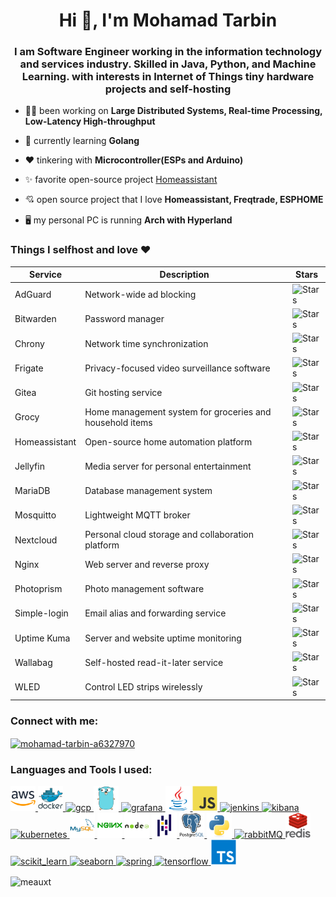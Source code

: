 <h1 align="center">Hi 👋, I'm Mohamad Tarbin</h1>
<h3 align="center">I am Software Engineer working in the information technology and services industry. Skilled in Java, Python, and Machine Learning. with interests in Internet of Things tiny hardware projects and self-hosting </h3>
<!--<p align="left"> <img src="https://komarev.com/ghpvc/?username=meauxt&label=Profile%20views&color=0e75b6&style=flat" alt="meauxt" /> </p> -->

<!--<p align="left"> <a href="https://github.com/ryo-ma/github-profile-trophy"><img src="https://github-profile-trophy.vercel.app/?username=meauxt" alt="meauxt" /></a> </p>-->

- 👨‍💻 been working on **Large Distributed Systems, Real-time Processing, Low-Latency High-throughput**

- 🌱 currently learning **Golang**

- ❤️ tinkering with **Microcontroller(ESPs and Arduino)**

- ✨ favorite open-source project [Homeassistant](http://homeassistant.io/)

- 💘 open source project that I love **Homeassistant, Freqtrade, ESPHOME**

<!-- - 📄 my resume can be found [resume](resume) -->

- 🖥 my personal PC is running **Arch with Hyperland**

<h3 align="left">Things I selfhost and love ❤️ </h3>


<table>
  <thead>
    <tr>
      <th>Service</th>
      <th>Description</th>
      <th>Stars</th>
    </tr>
  </thead>
  <tbody>
    <tr>
      <td>AdGuard</td>
      <td>Network-wide ad blocking</td>
      <td><img alt="Stars" src="https://img.shields.io/github/stars/adguardteam/adguardhome?style=flat-square&labelColor=343b41"/></td>
    </tr>
    <tr>
      <td>Bitwarden</td>
      <td>Password manager</td>
      <td><img alt="Stars" src="https://img.shields.io/github/stars/bitwarden/server?style=flat-square&labelColor=343b41"/></td>
    </tr>
    <tr>
      <td>Chrony</td>
      <td>Network time synchronization</td>
      <td><img alt="Stars" src="https://img.shields.io/github/stars/mlichvar/chrony?style=flat-square&labelColor=343b41"/></td>
    </tr>
    <tr>
      <td>Frigate</td>
      <td>Privacy-focused video surveillance software</td>
      <td><img alt="Stars" src="https://img.shields.io/github/stars/blakeblackshear/frigate?style=flat-square&labelColor=343b41"/></td>
    </tr>
    <tr>
      <td>Gitea</td>
      <td>Git hosting service</td>
      <td><img alt="Stars" src="https://img.shields.io/github/stars/go-gitea/gitea?style=flat-square&labelColor=343b41"/></td>
    </tr>
    <tr>
      <td>Grocy</td>
      <td>Home management system for groceries and household items</td>
      <td><img alt="Stars" src="https://img.shields.io/github/stars/grocy/grocy?style=flat-square&labelColor=343b41"/></td>
    </tr>
    <tr>
      <td>Homeassistant</td>
      <td>Open-source home automation platform</td>
      <td><img alt="Stars" src="https://img.shields.io/github/stars/home-assistant/core?style=flat-square&labelColor=343b41"/></td>
    </tr>
    <tr>
      <td>Jellyfin</td>
      <td>Media server for personal entertainment</td>
      <td><img alt="Stars" src="https://img.shields.io/github/stars/jellyfin/jellyfin?style=flat-square&labelColor=343b41"/></td>
    </tr>
    <tr>
      <td>MariaDB</td>
      <td>Database management system</td>
      <td><img alt="Stars" src="https://img.shields.io/github/stars/mariadb/server?style=flat-square&labelColor=343b41"/></td>
    </tr>
    <tr>
      <td>Mosquitto</td>
      <td>Lightweight MQTT broker</td>
      <td><img alt="Stars" src="https://img.shields.io/github/stars/eclipse/mosquitto?style=flat-square&labelColor=343b41"/></td>
    </tr>
    <tr>
      <td>Nextcloud</td>
      <td>Personal cloud storage and collaboration platform</td>
      <td><img alt="Stars" src="https://img.shields.io/github/stars/nextcloud/server?style=flat-square&labelColor=343b41"/></td>
    </tr>
    <tr>
      <td>Nginx</td>
      <td>Web server and reverse proxy</td>
      <td><img alt="Stars" src="https://img.shields.io/github/stars/nginx/nginx?style=flat-square&labelColor=343b41"/></td>
    </tr>
    <tr>
      <td>Photoprism</td>
      <td>Photo management software</td>
      <td><img alt="Stars" src="https://img.shields.io/github/stars/photoprism/photoprism?style=flat-square&labelColor=343b41"/></td>
    </tr>
    <tr>
      <td>Simple-login</td>
      <td>Email alias and forwarding service</td>
      <td><img alt="Stars" src="https://img.shields.io/github/stars/simple-login/app?style=flat-square&labelColor=343b41"/></td>
    </tr>
    <tr>
      <td>Uptime Kuma</td>
      <td>Server and website uptime monitoring</td>
      <td><img alt="Stars" src="https://img.shields.io/github/stars/louislam/uptime-kuma?style=flat-square&labelColor=343b41"/></td>
    </tr>
    <tr>
      <td>Wallabag</td>
      <td>Self-hosted read-it-later service</td>
      <td><img alt="Stars" src="https://img.shields.io/github/stars/wallabag/wallabag?style=flat-square&labelColor=343b41"/></td>
    </tr>
    <tr>
      <td>WLED</td>
      <td>Control LED strips wirelessly</td>
      <td><img alt="Stars" src="https://img.shields.io/github/stars/Aircoookie/WLED?style=flat-square&labelColor=343b41"/></td>
    </tr>
  </tbody>
</table>






<h3 align="left">Connect with me:</h3>
<p align="left">
<a href="https://linkedin.com/in/mohamad-tarbin-a6327970" target="blank"><img align="center" src="https://raw.githubusercontent.com/rahuldkjain/github-profile-readme-generator/master/src/images/icons/Social/linked-in-alt.svg" alt="mohamad-tarbin-a6327970" height="30" width="40" /></a>
</p>

<h3 align="left">Languages and Tools I used:</h3>
<p align="left"> <a href="https://aws.amazon.com" target="_blank" rel="noreferrer"> <img src="https://raw.githubusercontent.com/devicons/devicon/master/icons/amazonwebservices/amazonwebservices-original-wordmark.svg" alt="aws" width="40" height="40"/> </a> <a href="https://www.docker.com/" target="_blank" rel="noreferrer"> <img src="https://raw.githubusercontent.com/devicons/devicon/master/icons/docker/docker-original-wordmark.svg" alt="docker" width="40" height="40"/> </a> <a href="https://cloud.google.com" target="_blank" rel="noreferrer"> <img src="https://www.vectorlogo.zone/logos/google_cloud/google_cloud-icon.svg" alt="gcp" width="40" height="40"/> </a> <a href="https://golang.org" target="_blank" rel="noreferrer"> <img src="https://raw.githubusercontent.com/devicons/devicon/master/icons/go/go-original.svg" alt="go" width="40" height="40"/> </a> <a href="https://grafana.com" target="_blank" rel="noreferrer"> <img src="https://www.vectorlogo.zone/logos/grafana/grafana-icon.svg" alt="grafana" width="40" height="40"/> </a> <a href="https://www.java.com" target="_blank" rel="noreferrer"> <img src="https://raw.githubusercontent.com/devicons/devicon/master/icons/java/java-original.svg" alt="java" width="40" height="40"/> </a> <a href="https://developer.mozilla.org/en-US/docs/Web/JavaScript" target="_blank" rel="noreferrer"> <img src="https://raw.githubusercontent.com/devicons/devicon/master/icons/javascript/javascript-original.svg" alt="javascript" width="40" height="40"/> </a> <a href="https://www.jenkins.io" target="_blank" rel="noreferrer"> <img src="https://www.vectorlogo.zone/logos/jenkins/jenkins-icon.svg" alt="jenkins" width="40" height="40"/> </a> <a href="https://www.elastic.co/kibana" target="_blank" rel="noreferrer"> <img src="https://www.vectorlogo.zone/logos/elasticco_kibana/elasticco_kibana-icon.svg" alt="kibana" width="40" height="40"/> </a> <a href="https://kubernetes.io" target="_blank" rel="noreferrer"> <img src="https://www.vectorlogo.zone/logos/kubernetes/kubernetes-icon.svg" alt="kubernetes" width="40" height="40"/> </a> <a href="https://www.mysql.com/" target="_blank" rel="noreferrer"> <img src="https://raw.githubusercontent.com/devicons/devicon/master/icons/mysql/mysql-original-wordmark.svg" alt="mysql" width="40" height="40"/> </a> <a href="https://www.nginx.com" target="_blank" rel="noreferrer"> <img src="https://raw.githubusercontent.com/devicons/devicon/master/icons/nginx/nginx-original.svg" alt="nginx" width="40" height="40"/> </a> <a href="https://nodejs.org" target="_blank" rel="noreferrer"> <img src="https://raw.githubusercontent.com/devicons/devicon/master/icons/nodejs/nodejs-original-wordmark.svg" alt="nodejs" width="40" height="40"/> </a> <a href="https://pandas.pydata.org/" target="_blank" rel="noreferrer"> <img src="https://raw.githubusercontent.com/devicons/devicon/2ae2a900d2f041da66e950e4d48052658d850630/icons/pandas/pandas-original.svg" alt="pandas" width="40" height="40"/> </a> <a href="https://www.postgresql.org" target="_blank" rel="noreferrer"> <img src="https://raw.githubusercontent.com/devicons/devicon/master/icons/postgresql/postgresql-original-wordmark.svg" alt="postgresql" width="40" height="40"/> </a> <a href="https://www.python.org" target="_blank" rel="noreferrer"> <img src="https://raw.githubusercontent.com/devicons/devicon/master/icons/python/python-original.svg" alt="python" width="40" height="40"/> </a> <a href="https://www.rabbitmq.com" target="_blank" rel="noreferrer"> <img src="https://www.vectorlogo.zone/logos/rabbitmq/rabbitmq-icon.svg" alt="rabbitMQ" width="40" height="40"/> </a> <a href="https://redis.io" target="_blank" rel="noreferrer"> <img src="https://raw.githubusercontent.com/devicons/devicon/master/icons/redis/redis-original-wordmark.svg" alt="redis" width="40" height="40"/> </a> <a href="https://scikit-learn.org/" target="_blank" rel="noreferrer"> <img src="https://upload.wikimedia.org/wikipedia/commons/0/05/Scikit_learn_logo_small.svg" alt="scikit_learn" width="40" height="40"/> </a> <a href="https://seaborn.pydata.org/" target="_blank" rel="noreferrer"> <img src="https://seaborn.pydata.org/_images/logo-mark-lightbg.svg" alt="seaborn" width="40" height="40"/> </a> <a href="https://spring.io/" target="_blank" rel="noreferrer"> <img src="https://www.vectorlogo.zone/logos/springio/springio-icon.svg" alt="spring" width="40" height="40"/> </a> <a href="https://www.tensorflow.org" target="_blank" rel="noreferrer"> <img src="https://www.vectorlogo.zone/logos/tensorflow/tensorflow-icon.svg" alt="tensorflow" width="40" height="40"/> </a> <a href="https://www.typescriptlang.org/" target="_blank" rel="noreferrer"> <img src="https://raw.githubusercontent.com/devicons/devicon/master/icons/typescript/typescript-original.svg" alt="typescript" width="40" height="40"/> </a> </p>

<!--<p><img align="left" src="https://github-readme-stats.vercel.app/api/top-langs?username=meauxt&show_icons=true&locale=en&layout=compact" alt="meauxt" /></p>-->

<!--<p>&nbsp;<img align="center" src="https://github-readme-stats.vercel.app/api?username=meauxt&show_icons=true&locale=en" alt="meauxt" /></p> -->

<p><img align="center" src="https://github-readme-streak-stats.herokuapp.com/?user=meauxt&" alt="meauxt" /></p>
